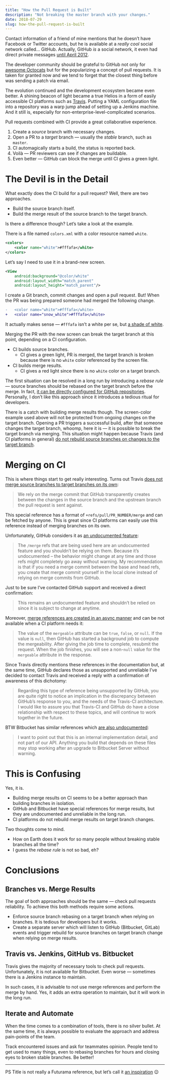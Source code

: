 ```yaml
---
title: "How the Pull Request is Built"
description: "Not breaking the master branch with your changes."
date: 2018-07-29
slug: how-the-pull-request-is-built
---
```


Contact information of a friend of mine mentions that he doesn’t have Facebook or Twitter accounts,
but he is available at a _really cool_ social network called... GitHub.
Actually, GitHub _is_ a social network, it even had direct private messages
[until April 2012](https://blog.github.com/2012-04-03-spring-cleaning/#private-messaging).

The developer community should be grateful to GitHub not only for
[awesome Octocats](https://octodex.github.com/) but for the popularizing a concept
of pull requests. It is taken for granted now and we tend
to forget that the closest thing before was sending a patch via email.

The evolution continued and the development ecosystem became even better.
A shining beacon of light became a true Helios in a form of easily accessible CI platforms such as
[Travis](https://travis-ci.org/). Putting a YAML configuration file into a repository was
a warp jump ahead of setting up a Jenkins machine. And it still is,
especially for non-enterprise-level-complicated scenarios.

Pull requests combined with CI provide a great collaborative experience.

1. Create a _source_ branch with necessary changes.
1. Open a PR to a _target_ branch — usually the _stable_ branch, such as `master`.
1. CI automagically starts a build, the status is reported back.
1. Voilà — PR reviewers can see if changes are buildable.
1. Even better — GitHub can block the merge until CI gives a green light.

# The Devil is in the Detail

What exactly does the CI build for a pull request? Well, there are two approaches.

* Build the source branch itself.
* Build the merge result of the source branch to the target branch.

Is there a difference though? Let’s take a look at the example.

There is a file named `colors.xml` with a color resource named `white`.

```xml
<colors>
    <color name="white">#fffafa</white>
</colors>
```

Let’s say I need to use it in a brand-new screen.

```xml
<View
    android:background="@color/white"
    android:layout_width="match_parent"
    android:layout_height="match_parent"/>
```

I create a Git branch, commit changes and open a pull request. But! When the PR
was being prepared someone had merged the following change.

```diff
-   <color name="white">#fffafa</white>
+   <color name="snow_white">#fffafa</white>
```

It actually makes sense — `#fffafa` isn’t a white per se,
but [a shade of white](https://en.wikipedia.org/wiki/Shades_of_white#Snow).

Merging the PR with the new screen can break the target branch at this point,
depending on a CI configuration.

* CI builds source branches.
    * CI gives a green light, PR is merged,
      the target branch is broken because there is no `white` color referenced by the screen file.
* CI builds merge results.
    * CI gives a red light since there is no `white` color
      on a target branch.

The first situation can be resolved in a long run by introducing a _rebase rule_ —
source branches should be rebased on the target branch before the merge. In fact,
[it can be directly configured for GitHub repositories](https://help.github.com/articles/enabling-required-status-checks/).
Personally, I don’t like this approach since it introduces a tedious
ritual for developers.

There is a catch with building merge results though. The screen-color example used above
will not be protected from ongoing changes on the target branch. Opening a PR
triggers a successful build, after that someone changes the target branch,
whoomp, here it is — it is possible to break the target branch via merging.
This situation might happen because Travis (and CI platforms in general)
[do not rebuild source branches on changes to the target branch](https://github.com/travis-ci/travis-ci/issues/1620#issuecomment-28622720).

# Merging on CI

This is where things start to get really interesting. Turns out Travis
[does not merge source branches to target branches on its own](https://docs.travis-ci.com/user/pull-requests/#my-pull-request-isnt-being-built):

> We rely on the merge commit that GitHub transparently creates between the changes
> in the source branch and the upstream branch the pull request is sent against.

This special reference has a format of `+refs/pull/PR_NUMBER/merge`
and can be fetched by anyone. This is great since
CI platforms can easily use this reference instead of merging branches on its own.

Unfortunately, GitHub considers it as
[an undocumented feature](https://discourse.drone.io/t/github-claims-that-merge-refs-are-undocumented-feature/1100):

> The `/merge` refs that are being used here are an undocumented feature and
> you shouldn’t be relying on them. Because it’s undocumented –
> the behavior might change at any time and those refs might completely go away without warning.
> My recommendation is that if you need a merge commit between the base and head refs,
> you create that merge commit yourself in the local clone instead of relying on merge commits from GitHub.

Just to be sure I’ve contacted GitHub support and received a direct confirmation:

> This remains an undocumented feature and shouldn’t be relied on since it is subject to change at anytime.

Moreover, [merge references are created in an async manner](https://developer.github.com/v3/pulls/#get-a-single-pull-request)
and can be not available when a CI platform needs it:

> The value of the `mergeable` attribute can be `true`, `false`, or `null`.
> If the value is `null`, then GitHub has started a background job to compute the mergeability.
> After giving the job time to complete, resubmit the request. When the job finishes,
> you will see a non-`null` value for the `mergeable` attribute in the response.

Since Travis directly mentions these references in the documentation but, at the same time,
GitHub declares those as unsupported and unreliable I’ve decided to contact Travis and
received a reply with a confirmation of awareness of this dichotomy:

> Regarding this type of reference being unsupported by GitHub,
> you are quite right to notice an implication in the discrepancy between GitHub’s response to you,
> and the needs of the Travis-CI architecture. I would like to assure you
> that Travis-CI and GitHub do have a close relationship with respect to these topics,
> and will continue to work together in the future.

BTW Bitbucket has similar references which
[are also undocumented](https://community.atlassian.com/t5/Bitbucket-questions/Difference-of-refs-pull-requests-lt-ID-gt-merge-and-refs-pull/qaq-p/772142):

> I want to point out that this is an internal implementation detail,
> and not part of our API. Anything you build that depends on these files
> may stop working after an upgrade to Bitbucket Server without warning.

# This is Confusing

Yes, it is.

* Building merge results on CI seems to be a better approach
  than building branches in isolation.
* GitHub and Bitbucket have special references for merge results,
  but they are undocumented and unreliable in the long run.
* CI platforms do not rebuild merge results on target branch changes.

Two thoughts come to mind.

* How on Earth does it work for so many people without breaking stable branches all the time?
* I guess the _rebase rule_ is not so bad, eh?

# Conclusions

## Branches vs. Merge Results

The goal of both approaches should be the same — check pull requests
reliability. To achieve this both methods require some actions.

* Enforce source branch rebasing on a target branch when relying on branches.
  It is tedious for developers but it works.
* Create a separate server which will listen to GitHub (Bitbucket, GitLab) events
  and trigger rebuild for source branches on target branch change when relying
  on merge results.

## Travis vs. Jenkins, GitHub vs. Bitbucket

Travis gives the majority of necessary tools to check pull requests.
Unfortunately, it is not available for Bitbucket. Even worse —
sometimes there is a Jenkins instance to maintain.

In such cases, it is advisable to not use merge references and perform
the merge by hand. Yes, it adds an extra operation to maintain,
but it will work in the long run.

## Iterate and Automate

When the time comes to a combination of tools, there is no silver bullet.
At the same time, it is always possible to evaluate the approach and
address pain-points of the team.

Track encountered issues and ask for teammates opinion. People tend
to get used to many things, even to rebasing branches for hours and
closing eyes to broken stable branches. Be better!

---

PS Title is not really a Futurama reference, but
let’s call it [an inspiration](https://en.wikipedia.org/wiki/Where_the_Buggalo_Roam) :wink:

